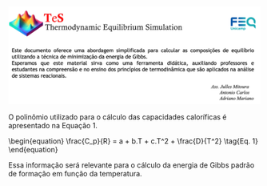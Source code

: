 ![Logo do TeS](imgs/TeS_img.png "Logo do TeS com descrição")

O polinômio utilizado para o cálculo das capacidades caloríficas é apresentado na Equação 1.

\begin{equation}
\frac{C_p}{R} = a + b.T + c.T^2 + \frac{D}{T^2} \tag{Eq. 1}
\end{equation}

Essa informação será relevante para o cálculo da energia de Gibbs padrão de formação em função da temperatura.
